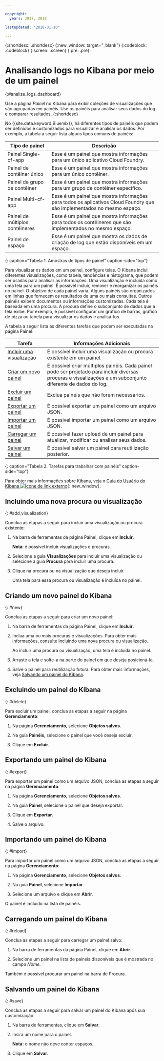 ```yaml
---

copyright:
  years: 2017, 2018

lastupdated: "2018-01-10"

---
```



{:shortdesc: .shortdesc}
{:new_window: target="_blank"}
{:codeblock: .codeblock}
{:screen: .screen}
{:pre: .pre}

# Analisando logs no Kibana por meio de um painel
{:#analize_logs_dashboard}

Use a página *Painel* no Kibana para exibir coleções de visualizações que são agrupadas em painéis. Use os painéis para analisar seus dados do log e comparar resultados.
{:shortdesc}

No {{site.data.keyword.Bluemix}}, há diferentes tipos de painéis que podem ser definidos e customizados para visualizar e analisar os dados. Por exemplo, a tabela a seguir lista alguns tipos comuns de painéis:

| Tipo de painel | Descrição |
|-------------------|-------------|
| Painel Single-cf-app | Esse é um painel que mostra informações para um único aplicativo Cloud Foundry. |
| Painel de contêiner único  | Esse é um painel que mostra informações para um único contêiner.  |
| Painel de grupo de contêiner  | Esse é um painel que mostra informações para um grupo de contêiner específico.  |
| Painel Multi-cf-app | Esse é um painel que mostra informações para todos os aplicativos Cloud Foundry que são implementados no mesmo espaço.  | 
| Painel de múltiplos contêineres | Esse é um painel que mostra informações para todos os contêineres que são implementados no mesmo espaço.  |
| Painel de espaço | Esse é um painel que mostra os dados de criação de log que estão disponíveis em um espaço.  | 
{: caption="Tabela 1. Amostras de tipos de painel" caption-side="top"}

Para visualizar os dados em um painel, configure telas. O Kibana inclui diferentes visualizações, como tabela, tendências e histograma, que podem ser usadas para analisar as informações. Uma visualização é incluída como uma tela para um painel. É possível incluir, remover e reorganizar os painéis no painel. O objetivo de cada painel varia. Alguns painéis são organizados em linhas que fornecem os resultados de uma ou mais consultas. Outros painéis exibem documentos ou informações customizadas. Cada tela é baseada em uma procura. A procura define o subconjunto de dados que a tela exibe. Por exemplo, é possível configurar um gráfico de barras, gráfico de pizza ou tabela para visualizar os dados e analisá-los.  

A tabela a seguir lista as diferentes tarefas que podem ser executadas na página Painel:

| Tarefa | Informações Adicionais |
|------|------------------|
| [Incluir uma visualização](/docs/services/CloudLogAnalysis/kibana/analize_logs_dashboard.html#add_visualization) | É possível incluir uma visualização ou procura existente em um painel.|
| [Criar um novo painel](/docs/services/CloudLogAnalysis/kibana/analize_logs_dashboard.html#new) | É possível criar múltiplos painéis. Cada painel pode ser projetado para incluir diversas procuras e visualizações e um subconjunto diferente de dados do log.  |
| [Excluir um painel](/docs/services/CloudLogAnalysis/kibana/analize_logs_dashboard.html#delete) | Exclua painéis que não forem necessários. |
| [Exportar um painel](/docs/services/CloudLogAnalysis/kibana/analize_logs_dashboard.html#export) | É possível exportar um painel como um arquivo JSON. |
| [Importar um painel](/docs/services/CloudLogAnalysis/kibana/analize_logs_dashboard.html#import) | É possível importar um painel como um arquivo JSON. |
| [Carregar um painel](/docs/services/CloudLogAnalysis/kibana/analize_logs_dashboard.html#reload) | É possível fazer upload de um painel para atualizar, modificar ou analisar seus dados. |
| [Salvar um painel](/docs/services/CloudLogAnalysis/kibana/analize_logs_dashboard.html#save) | É possível salvar um painel para reutilização posterior. |
{: caption="Tabela 2. Tarefas para trabalhar com painéis" caption-side="top"}

Para obter mais informações sobre Kibana, veja o [Guia do Usuário do Kibana ![Ícone de link externo](../../../icons/launch-glyph.svg "Ícone de link externo")](https://www.elastic.co/guide/en/kibana/5.1/index.html){: new_window}.


## Incluindo uma nova procura ou visualização
{: #add_visualization}

Conclua as etapas a seguir para incluir uma visualização ou procura existente:

1. Na barra de ferramentas da página Painel, clique em **Incluir**. 

    **Nota**: é possível incluir visualizações e procuras. 

2. Selecione a guia **Visualizações** para incluir uma visualização ou selecione a guia **Procura** para incluir uma procura.

3. Clique na procura ou na visualização que deseja incluir.

    Uma tela para essa procura ou visualização é incluída no painel.

	
## Criando um novo painel do Kibana
{: #new}

Conclua as etapas a seguir para criar um novo painel:

1. Na barra de ferramentas da página Painel, clique em **Incluir**. 

2. Inclua uma ou mais procuras e visualizações. Para obter mais informações, consulte [Incluindo uma nova procura ou visualização](/docs/services/CloudLogAnalysis/kibana/analize_logs_dashboard.html#add_visualization).

    Ao incluir uma procura ou visualização, uma tela é incluída no painel.

3. Arraste a tela e solte-a na parte do painel em que deseja posicioná-la.
 
4. Salve o painel para reutilização futura. Para obter mais informações, veja [Salvando um painel do Kibana](/docs/services/CloudLogAnalysis/kibana/analize_logs_dashboard.html#save).


## Excluindo um painel do Kibana
{: #delete}

Para excluir um painel, conclua as etapas a seguir na página **Gerenciamento**:

1. Na página **Gerenciamento**, selecione **Objetos salvos**.

2. Na guia **Painéis**, selecione o painel que você deseja excluir.

3. Clique em **Excluir**.

## Exportando um painel do Kibana
{: #export}

Para exportar um painel como um arquivo JSON, conclua as etapas a seguir na página **Gerenciamento**:

1. Na página **Gerenciamento**, selecione **Objetos salvos**.

2. Na guia **Painel**, selecione o painel que deseja exportar.

3. Clique em **Exportar**.

4. Salve o arquivo.

## Importando um painel do Kibana
{: #import}

Para importar um painel como um arquivo JSON, conclua as etapas a seguir na página **Gerenciamento**:

1. Na página **Gerenciamento**, selecione **Objetos salvos**.

2. Na guia **Painel**, selecione **Importar**.

3. Selecione um arquivo e clique em **Abrir**.

O painel é incluído na lista de painéis.

## Carregando um painel do Kibana
{: #reload}

Conclua as etapas a seguir para carregar um painel salvo:

1. Na barra de ferramentas da página Painel, clique em **Abrir**.

2. Selecione um painel na lista de painéis disponíveis que é mostrada no campo *Nome*.

Também é possível procurar um painel na barra de Procura.

## Salvando um painel do Kibana
{: #save}

Conclua as etapas a seguir para salvar um painel do Kibana após sua customização:

1. Na barra de ferramentas, clique em **Salvar**.

2. Insira um nome para o painel.

    **Nota:** o nome não deve conter espaços.

3. Clique em **Salvar**.




